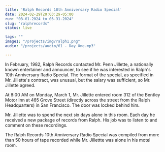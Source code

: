 ```yaml
---
title: 'Ralph Records 10th Anniversary Radio Special'
date: 2024-02-29T20:03:29-05:00
run: "03-01-2024 to 03-31-2024"
slug: "ralphrecords"
status: live

tags: ""
image1: "/projects/img/ralph1.png"
audio: "/projects/audio/01 - Day One.mp3"

---
```


In February, 1982, Ralph Records contacted Mr. Penn Jillette, a nationally known entertainer and announcer, to see if he was interested in Ralph's 10th Anniversary Radio Special. The format of the special, as specified in Mr. Jillette's contract, was unusual, but the salary was sufficient, so Mr. Jillette agreed.

At 8:00 AM on Monday, March 1, Mr. Jillette entered room 312 of the Bentley Motor Inn at 465 Grove Street (directly across the street from the Ralph Headquarters) in San Francisco. The door was locked behind him.

Mr. Jillette was to spend the next six days alone in this room. Each day he received a new package of records from Ralph. His job was to listen to and comment on these recordings.

The Ralph Records 10th Anniversary Radio Special was compiled from more than 50 hours of tape recorded while Mr. Jillettte was alone in his motel room.